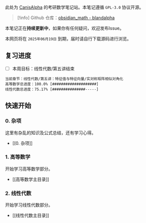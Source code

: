 此处为 [CanisAlpha](https://github.com/BlandAlpha) 的考研数学笔记站。本笔记遵循 `GPL-3.0` 协议开源。

> [!info] 
> Github 仓库：[obsidian_math - blandalpha](https://github.com/BlandAlpha/obsidian_math)

本笔记正在**持续更新中**，如果你有任何疑问，欢迎发布Issue。

本网页将在 `2025年06月19日` 到期，届时请自行下载源码进行浏览。

## 复习进度

- [ ] 本周目标：线性代数/第五讲结束

```
当前章节：线性代数/第五讲：特征值与特征向量/实对称矩阵相似对角化
高等数学总进度：100.0% [####################]
线性代数总进度：75.17% [###############-----]
```


## 快速开始

### 0. 杂项

这里有杂乱的知识及公式总结，还有学习心得。

- [[0. 杂项]]

### 1. 高等数学

开始学习高等数学部分。

- [[高等数学主目录]]

### 2. 线性代数

开始学习线性代数部分。

- [[线性代数主目录]]